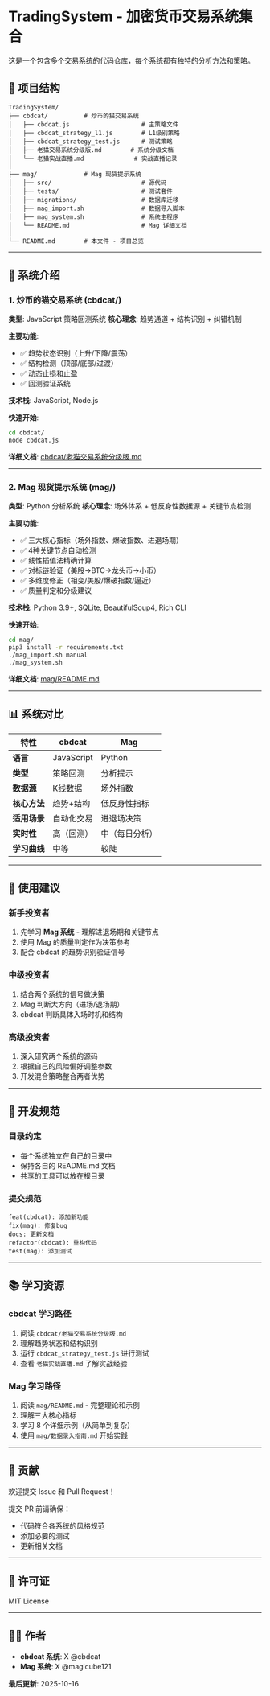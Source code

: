 # TradingSystem - 加密货币交易系统集合

这是一个包含多个交易系统的代码仓库，每个系统都有独特的分析方法和策略。

## 📁 项目结构

```
TradingSystem/
├── cbdcat/          # 炒币的猫交易系统
│   ├── cbdcat.js                    # 主策略文件
│   ├── cbdcat_strategy_l1.js        # L1级别策略
│   ├── cbdcat_strategy_test.js      # 测试策略
│   ├── 老猫交易系统分级版.md        # 系统分级文档
│   └── 老猫实战直播.md              # 实战直播记录
│
├── mag/             # Mag 现货提示系统
│   ├── src/                         # 源代码
│   ├── tests/                       # 测试套件
│   ├── migrations/                  # 数据库迁移
│   ├── mag_import.sh                # 数据导入脚本
│   ├── mag_system.sh                # 系统主程序
│   └── README.md                    # Mag 详细文档
│
└── README.md        # 本文件 - 项目总览
```

---

## 🎯 系统介绍

### 1. 炒币的猫交易系统 (cbdcat/)

**类型**: JavaScript 策略回测系统
**核心理念**: 趋势通道 + 结构识别 + 纠错机制

**主要功能**:
- ✅ 趋势状态识别（上升/下降/震荡）
- ✅ 结构检测（顶部/底部/过渡）
- ✅ 动态止损和止盈
- ✅ 回测验证系统

**技术栈**: JavaScript, Node.js

**快速开始**:
```bash
cd cbdcat/
node cbdcat.js
```

**详细文档**: [cbdcat/老猫交易系统分级版.md](cbdcat/老猫交易系统分级版.md)

---

### 2. Mag 现货提示系统 (mag/)

**类型**: Python 分析系统
**核心理念**: 场外体系 + 低反身性数据源 + 关键节点检测

**主要功能**:
- ✅ 三大核心指标（场外指数、爆破指数、进退场期）
- ✅ 4种关键节点自动检测
- ✅ 线性插值法精确计算
- ✅ 对标链验证（美股→BTC→龙头币→小币）
- ✅ 多维度修正（相变/美股/爆破指数/逼近）
- ✅ 质量判定和分级建议

**技术栈**: Python 3.9+, SQLite, BeautifulSoup4, Rich CLI

**快速开始**:
```bash
cd mag/
pip3 install -r requirements.txt
./mag_import.sh manual
./mag_system.sh
```

**详细文档**: [mag/README.md](mag/README.md)

---

## 📊 系统对比

| 特性 | cbdcat | Mag |
|------|--------|-----|
| **语言** | JavaScript | Python |
| **类型** | 策略回测 | 分析提示 |
| **数据源** | K线数据 | 场外指数 |
| **核心方法** | 趋势+结构 | 低反身性指标 |
| **适用场景** | 自动化交易 | 进退场决策 |
| **实时性** | 高（回测） | 中（每日分析） |
| **学习曲线** | 中等 | 较陡 |

---

## 🚀 使用建议

### 新手投资者
1. 先学习 **Mag 系统** - 理解进退场期和关键节点
2. 使用 Mag 的质量判定作为决策参考
3. 配合 cbdcat 的趋势识别验证信号

### 中级投资者
1. 结合两个系统的信号做决策
2. Mag 判断大方向（进场/退场期）
3. cbdcat 判断具体入场时机和结构

### 高级投资者
1. 深入研究两个系统的源码
2. 根据自己的风险偏好调整参数
3. 开发混合策略整合两者优势

---

## 📝 开发规范

### 目录约定
- 每个系统独立在自己的目录中
- 保持各自的 README.md 文档
- 共享的工具可以放在根目录

### 提交规范
```
feat(cbdcat): 添加新功能
fix(mag): 修复bug
docs: 更新文档
refactor(cbdcat): 重构代码
test(mag): 添加测试
```

---

## 📚 学习资源

### cbdcat 学习路径
1. 阅读 `cbdcat/老猫交易系统分级版.md`
2. 理解趋势状态和结构识别
3. 运行 `cbdcat_strategy_test.js` 进行测试
4. 查看 `老猫实战直播.md` 了解实战经验

### Mag 学习路径
1. 阅读 `mag/README.md` - 完整理论和示例
2. 理解三大核心指标
3. 学习 8 个详细示例（从简单到复杂）
4. 使用 `mag/数据录入指南.md` 开始实践

---

## 🤝 贡献

欢迎提交 Issue 和 Pull Request！

提交 PR 前请确保：
- 代码符合各系统的风格规范
- 添加必要的测试
- 更新相关文档

---

## 📄 许可证

MIT License

---

## 👨‍💻 作者

- **cbdcat 系统**: X @cbdcat
- **Mag 系统**: X @magicube121

**最后更新**: 2025-10-16
